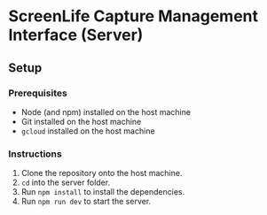# ScreenLife Capture Management Interface (Server)

## Setup

### Prerequisites
- Node (and npm) installed on the host machine
- Git installed on the host machine
- `gcloud` installed on the host machine

### Instructions
1. Clone the repository onto the host machine.
2. `cd` into the server folder.
3. Run `npm install` to install the dependencies.
5. Run `npm run dev` to start the server.